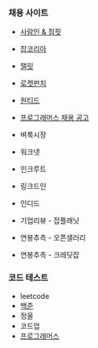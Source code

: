 ### 채용 사이트
- [사람인  & 점핏](https://www.saramin.co.kr/zf_user/)
- [잡코리아](https://www.jobkorea.co.kr/)

- [랠릿](https://www.rallit.com/)
- [로켓펀치](https://www.rocketpunch.com/)
- [원티드](https://www.wanted.co.kr/)
- [프로그래머스 채용 공고](https://career.programmers.co.kr/job)

- 벼룩시장
- 워크넷
- 인크루트

- 링크드인
- 인디드

- 기업리뷰 - 잡플래닛
- 연봉추측 - 오픈샐러리
- 연봉추측 - 크레딧잡

### 코드 테스트
- leetcode
- [백준](https://www.acmicpc.net/step)
- 정올
- 코드업
- [프로그래머스](https://school.programmers.co.kr/learn/challenges?order=recent)

